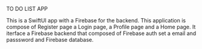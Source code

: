 TO DO LIST APP 

This is a SwiftUI app with a Firebase for the backend.
This application is compose of Register page a Login page, a Profile page and a Home page. 
It iterface a Firebase backend that composed of Firebase auth set a email and passsword and Firebase database. 



